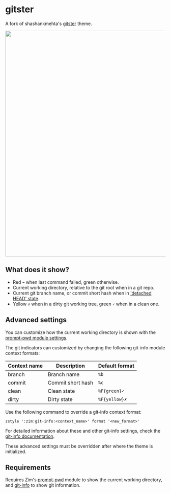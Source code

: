 gitster
=======

A fork of shashankmehta's [gitster] theme.

<img width="706" src="https://zimfw.github.io/images/prompts/gitster@2.png">

What does it show?
------------------

  * Red `➜` when last command failed, green otherwise.
  * Current working directory, relative to the git root when in a git repo.
  * Current git branch name, or commit short hash when in ['detached HEAD' state].
  * Yellow `✗` when in a dirty git working tree, green `✓` when in a clean one.

Advanced settings
-----------------

You can customize how the current working directory is shown with the
[prompt-pwd module settings].

The git indicators can customized by changing the following git-info module
context formats:

| Context name | Description       | Default format |
| ------------ | ----------------- | -------------- |
| branch       | Branch name       | `%b`           |
| commit       | Commit short hash | `%c`           |
| clean        | Clean state       | `%F{green}✓`   |
| dirty        | Dirty state       | `%F{yellow}✗`  |

Use the following command to override a git-info context format:

    zstyle ':zim:git-info:<context_name>' format '<new_format>'

For detailed information about these and other git-info settings, check the
[git-info documentation].

These advanced settings must be overridden after where the theme is initialized.

Requirements
------------

Requires Zim's [prompt-pwd] module to show the current working directory, and
[git-info] to show git information.

[gitster]: https://github.com/shashankmehta/dotfiles/blob/master/thesetup/zsh/.oh-my-zsh/custom/themes/gitster.zsh-theme
['detached HEAD' state]: http://gitfaq.org/articles/what-is-a-detached-head.html
[prompt-pwd module settings]: https://github.com/zimfw/prompt-pwd/blob/master/README.md#settings
[git-info documentation]: https://github.com/zimfw/git-info/blob/master/README.md#settings
[prompt-pwd]: https://github.com/zimfw/prompt-pwd
[git-info]: https://github.com/zimfw/git-info
